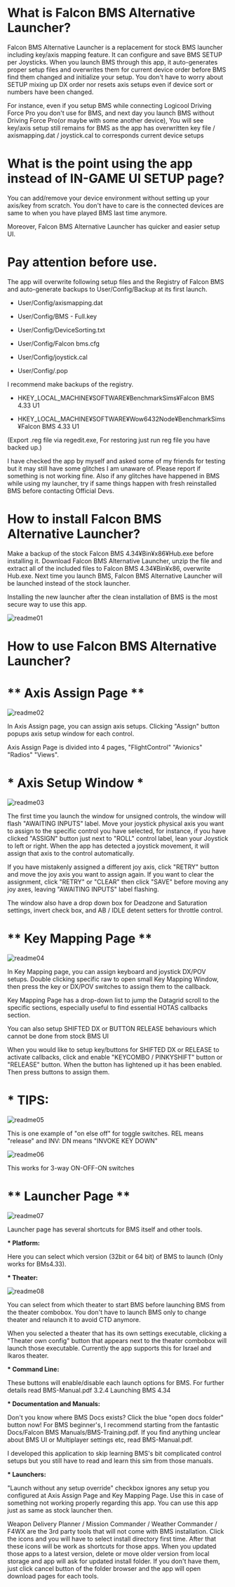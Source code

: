 # What is Falcon BMS Alternative Launcher?

Falcon BMS Alternative Launcher is a replacement for stock BMS launcher including key/axis
mapping feature. It can configure and save BMS SETUP per Joysticks. When you launch BMS
through this app, it auto-generates proper setup files and overwrites them for current
device order before BMS find them changed and initialize your setup. You don't have to worry
about SETUP mixing up DX order nor resets axis setups even if device sort or numbers have
been changed.

For instance, even if you setup BMS while connecting Logicool Driving Force Pro you don't use
for BMS, and next day you launch BMS without Driving Force Pro(or maybe with some another
device), You will see key/axis setup still remains for BMS as the app has
overwritten key file / axismapping.dat / joystick.cal to corresponds current device setups

# What is the point using the app instead of IN-GAME UI SETUP page?

You can add/remove your device environment without setting up your axis/key from scratch. You
don't have to care is the connected devices are same to when you have played BMS last
time anymore.

Moreover, Falcon BMS Alternative Launcher has quicker and easier setup UI.

# Pay attention before use.

The app will overwrite following setup files and the Registry of Falcon BMS and auto-generate
backups to User/Config/Backup at its first launch.

- User/Config/axismapping.dat

- User/Config/BMS - Full.key

- User/Config/DeviceSorting.txt

- User/Config/Falcon bms.cfg

- User/Config/joystick.cal

- User/Config/<callsign>.pop


I recommend make backups of the registry.

- HKEY_LOCAL_MACHINE¥SOFTWARE¥BenchmarkSims¥Falcon BMS 4.33 U1

- HKEY_LOCAL_MACHINE¥SOFTWARE¥Wow6432Node¥BenchmarkSims¥Falcon BMS 4.33 U1

(Export .reg file via regedit.exe, For restoring just run reg file you have backed up.)

I have checked the app by myself and asked some of my friends for testing but it may still have
some glitches I am unaware of. Please report if something is not working fine. Also if any glitches
have happened in BMS while using my launcher, try if same things happen with fresh reinstalled BMS
before contacting Official Devs.

# How to install Falcon BMS Alternative Launcher?

Make a backup of the stock Falcon BMS 4.34¥Bin¥x86¥Hub.exe before installing it.
Download Falcon BMS Alternative Launcher, unzip the file and extract all of the included files to
Falcon BMS 4.34¥Bin¥x86, overwrite Hub.exe. Next time you launch BMS, Falcon BMS
Alternative Launcher will be launched instead of the stock launcher.

Installing the new launcher after the clean installation of BMS is the most secure way to use this
app.

![readme01](https://user-images.githubusercontent.com/32677587/53294990-b48b6580-3834-11e9-874d-f6f0443b96e0.png)

# How to use Falcon BMS Alternative Launcher?

# ** Axis Assign Page **

![readme02](https://user-images.githubusercontent.com/32677587/53295032-7773a300-3835-11e9-8695-f4b1516343fe.png)

In Axis Assign page, you can assign axis setups.
Clicking "Assign" button popups axis setup window for each control.

Axis Assign Page is divided into 4 pages, "FlightControl" "Avionics" "Radios" "Views".

# * Axis Setup Window *

![readme03](https://user-images.githubusercontent.com/32677587/53295043-a4c05100-3835-11e9-9e48-77897990f0e4.png)

The first time you launch the window for unsigned controls, the window will flash
"AWAITING INPUTS" label. Move your joystick physical axis you want to assign to
the specific control you have selected, for instance, if you have clicked "ASSIGN"
button just next to "ROLL" control label, lean your Joystick to left or right. When the
app has detected a joystick movement, it will assign that axis to the control
automatically.

If you have mistakenly assigned a different joy axis, click "RETRY" button and
move the joy axis you want to assign again. If you want to clear the assignment,
click "RETRY" or "CLEAR" then click "SAVE" before moving any joy axes, leaving
"AWAITING INPUTS" label flashing.

The window also have a drop down box for Deadzone and Saturation settings,
invert check box, and AB / IDLE detent setters for throttle control.

# ** Key Mapping Page **

![readme04](https://user-images.githubusercontent.com/32677587/53295052-db966700-3835-11e9-8d2c-a72f876c06ec.png)

In Key Mapping page, you can assign keyboard and joystick DX/POV setups.
Double clicking specific raw to open small Key Mapping Window, then press the key or DX/POV switches to assign them to the callback.

Key Mapping Page has a drop-down list to jump the Datagrid scroll to the specific
sections, especially useful to find essential HOTAS callbacks section.

You can also setup SHIFTED DX or BUTTON RELEASE behaviours which cannot be done from stock BMS UI

When you would like to setup key/buttons for SHIFTED DX or RELEASE to
activate callbacks, click and enable "KEYCOMBO / PINKYSHIFT" button or "RELEASE"
button. When the button has lightened up it has been enabled. Then press buttons to assign
them.

# * TIPS:

![readme05](https://user-images.githubusercontent.com/32677587/53295216-113d4f00-383a-11e9-9ea3-ab58ed0450b6.png)

This is one example of "on else off" for toggle switches. REL means "release" and INV: DN
means "INVOKE KEY DOWN"

![readme06](https://user-images.githubusercontent.com/32677587/53295226-3b8f0c80-383a-11e9-98e6-28c760ffaa9c.png)

This works for 3-way ON-OFF-ON switches

# ** Launcher Page **

![readme07](https://user-images.githubusercontent.com/32677587/53295230-60837f80-383a-11e9-98d1-615d2d9e0753.png)

Launcher page has several shortcuts for BMS itself and other tools.

<b>* Platform:</b>

Here you can select which version (32bit or 64 bit) of BMS to launch (Only works for BMs4.33).

<b>* Theater:</b>

![readme08](https://user-images.githubusercontent.com/32677587/53295239-91fc4b00-383a-11e9-9994-aa2cc4e5025e.png)

You can select from which theater to start BMS before launching BMS from the theater
combobox. You don't have to launch BMS only to change theater and relaunch it to
avoid CTD anymore.

When you selected a theater that has its own settings executable, clicking a "Theater own config" button that appears next to the theater combobox will launch those executable. Currently
the app supports this for Israel and Ikaros theater.

<b>* Command Line:</b>

These buttons will enable/disable each launch options for BMS. For further details read
BMS-Manual.pdf 3.2.4 Launching BMS 4.34

<b>* Documentation and Manuals:</b>

Don't you know where BMS Docs exists? Click the blue "open docs folder" button
now! For BMS beginner's, I recommend starting from the fantastic Docs/Falcon BMS
Manuals/BMS-Training.pdf. If you find anything unclear about BMS UI or Multiplayer
settings etc, read BMS-Manual.pdf. 

I developed this application to skip learning BMS's bit complicated control setups but
you still have to read and learn this sim from those manuals.

<b>* Launchers:</b>

"Launch without any setup override" checkbox ignores any setup you configured at Axis
Assign Page and Key Mapping Page. Use this in case of something not working
properly regarding this app. You can use this app just as same as stock launcher then.

Weapon Delivery Planner / Mission Commander / Weather Commander / F4WX are the 3rd party tools that will not come with BMS installation. Click the
icons and you will have to select install directory first time. After that these icons will be
work as shortcuts for those apps. When you updated those apps to a latest version,
delete or move older version from local storage and app will ask for updated install
folder. If you don't have them, just click cancel button of the folder browser and the app
will open download pages for each tools.
